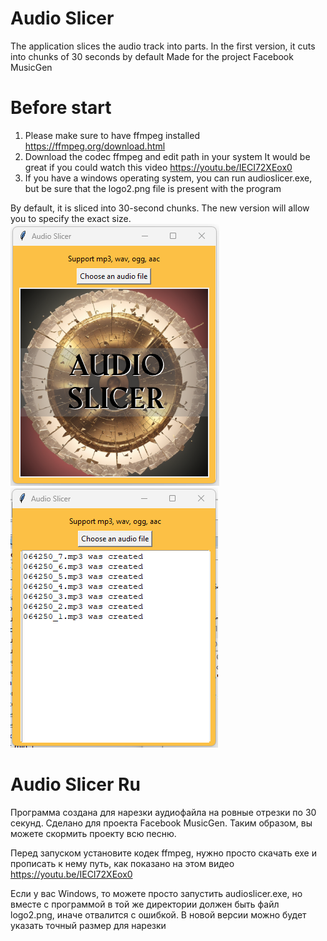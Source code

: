# Audio Slicer
The application slices the audio track into parts. 
In the first version, it cuts into chunks of 30 seconds by default
Made for the project Facebook MusicGen

# Before start

1. Please make sure to have ffmpeg installed
https://ffmpeg.org/download.html
2. Download the codec ffmpeg and edit path in your system
It would be great if you could watch this video https://youtu.be/IECI72XEox0
3. If you have a windows operating system, you can run audioslicer.exe, but be sure that the logo2.png file is present with the program


By default, it is sliced into 30-second chunks. The new version will allow you to specify the exact size.
![Screenshot](/screenshots/scr.png)
![Screenshot](/screenshots/scr2.png)

# Audio Slicer Ru

Программа создана для нарезки аудиофайла на ровные отрезки по 30 секунд. Сделано для проекта Facebook MusicGen. Таким образом, вы можете скормить проекту всю песню. 

Перед запуском установите кодек ffmpeg, нужно просто скачать exe и прописать к нему путь, как показано на этом видео https://youtu.be/IECI72XEox0

Если у вас Windows, то можете просто запустить audioslicer.exe, но вместе с программой в той же директории должен быть файл logo2.png, иначе отвалится с ошибкой.
В новой версии можно будет указать точный размер для нарезки